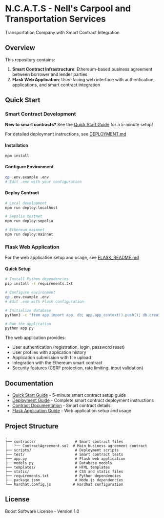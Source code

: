 # N.C.A.T.S - Nell's Carpool and Transportation Services

Transportation Company with Smart Contract Integration

## Overview

This repository contains:
1. **Smart Contract Infrastructure**: Ethereum-based business agreement between borrower and lender parties
2. **Flask Web Application**: User-facing web interface with authentication, applications, and smart contract integration

## Quick Start

### Smart Contract Development

**New to smart contracts?** See the [Quick Start Guide](QUICKSTART.md) for a 5-minute setup!

For detailed deployment instructions, see [DEPLOYMENT.md](DEPLOYMENT.md)

#### Installation

```bash
npm install
```

#### Configure Environment

```bash
cp .env.example .env
# Edit .env with your configuration
```

#### Deploy Contract

```bash
# Local development
npm run deploy:localhost

# Sepolia testnet
npm run deploy:sepolia

# Ethereum mainnet
npm run deploy:mainnet
```

### Flask Web Application

For the web application setup and usage, see [FLASK_README.md](FLASK_README.md)

#### Quick Setup

```bash
# Install Python dependencies
pip install -r requirements.txt

# Configure environment
cp .env.example .env
# Edit .env with Flask configuration

# Initialize database
python3 -c "from app import app, db; app.app_context().push(); db.create_all()"

# Run the application
python app.py
```

The web application provides:
- User authentication (registration, login, password reset)
- User profiles with application history
- Application submission with file upload
- Integration with the Ethereum smart contract
- Security features (CSRF protection, rate limiting, input validation)

## Documentation

- [Quick Start Guide](QUICKSTART.md) - 5-minute smart contract setup guide
- [Deployment Guide](DEPLOYMENT.md) - Complete smart contract deployment instructions
- [Contract Documentation](contracts/ContractAgreement.sol) - Smart contract details
- [Flask Application Guide](FLASK_README.md) - Web application setup and usage

## Project Structure

```
.
├── contracts/                  # Smart contract files
│   └── ContractAgreement.sol  # Main business agreement contract
├── scripts/                    # Deployment scripts
├── test/                       # Smart contract tests
├── app.py                      # Flask web application
├── models.py                   # Database models
├── templates/                  # HTML templates
├── static/                     # CSS and static files
├── requirements.txt            # Python dependencies
├── package.json                # Node.js dependencies
└── hardhat.config.js          # Hardhat configuration
```

## License

Boost Software License - Version 1.0
